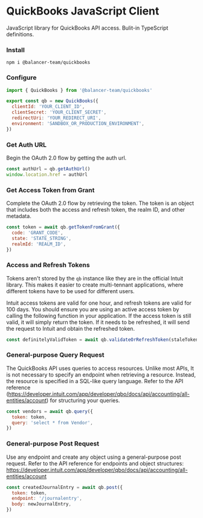 # QuickBooks JavaScript Client

JavaScript library for QuickBooks API access. Bulit-in TypeScript definitions.

### Install

```
npm i @balancer-team/quickbooks
```

### Configure

```js
import { QuickBooks } from '@balancer-team/quickbooks'

export const qb = new QuickBooks({
  clientId: 'YOUR_CLIENT_ID',
  clientSecret: 'YOUR_CLIENT_SECRET',
  redirectUri: 'YOUR_REDIRECT_URI',
  environment: 'SANDBOX_OR_PRODUCTION_ENVIRONMENT',
})
```

### Get Auth URL

Begin the OAuth 2.0 flow by getting the auth url.

```js
const authUrl = qb.getAuthUrl()
window.location.href = authUrl
```

### Get Access Token from Grant

Complete the OAuth 2.0 flow by retrieving the token. The token is an object that includes both the access and refresh token, the realm ID, and other metadata.

```js
const token = await qb.getTokenFromGrant({
  code: 'GRANT_CODE',
  state: 'STATE_STRING',
  realmId: 'REALM_ID',
})
```

### Access and Refresh Tokens

Tokens aren't stored by the `qb` instance like they are in the official Intuit library. This makes it easier to create multi-tennant applications, where different tokens have to be used for different users.

Intuit access tokens are valid for one hour, and refresh tokens are valid for 100 days. You should ensure you are using an active access token by calling the following function in your application. If the access token is still valid, it will simply return the token. If it needs to be refreshed, it will send the request to Intuit and obtain the refreshed token.

```js
const definitelyValidToken = await qb.validateOrRefreshToken(staleToken)
```

### General-purpose Query Request

The QuickBooks API uses queries to access resources. Unlike most APIs, It is not necessary to specify an endpoint when retrieving a resource. Instead, the resource is specified in a SQL-like query language. Refer to the API reference (https://developer.intuit.com/app/developer/qbo/docs/api/accounting/all-entities/account) for structuring your queries.

```js
const vendors = await qb.query({
  token: token,
  query: 'select * from Vendor',
})
```

### General-purpose Post Request

Use any endpoint and create any object using a general-purpose post request. Refer to the API reference for endpoints and object structures: https://developer.intuit.com/app/developer/qbo/docs/api/accounting/all-entities/account

```js
const createdJournalEntry = await qb.post({
  token: token,
  endpoint: '/journalentry',
  body: newJournalEntry,
})
```
